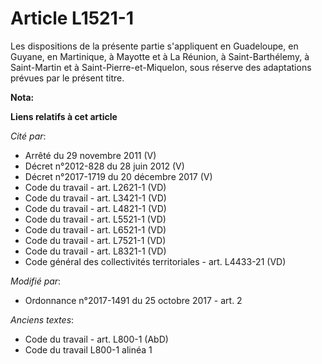 # Article L1521-1

Les dispositions de la présente partie s'appliquent en Guadeloupe, en Guyane, en Martinique, à Mayotte et à La Réunion, à
Saint-Barthélemy, à Saint-Martin et à Saint-Pierre-et-Miquelon, sous réserve des adaptations prévues par le présent titre.

**Nota:**



**Liens relatifs à cet article**

_Cité par_:

  - Arrêté du 29 novembre 2011 (V)
  - Décret n°2012-828 du 28 juin 2012 (V)
  - Décret n°2017-1719 du 20 décembre 2017 (V)
  - Code du travail - art. L2621-1 (VD)
  - Code du travail - art. L3421-1 (VD)
  - Code du travail - art. L4821-1 (VD)
  - Code du travail - art. L5521-1 (VD)
  - Code du travail - art. L6521-1 (VD)
  - Code du travail - art. L7521-1 (VD)
  - Code du travail - art. L8321-1 (VD)
  - Code général des collectivités territoriales - art. L4433-21 (VD)

_Modifié par_:

  - Ordonnance n°2017-1491 du 25 octobre 2017 - art. 2

_Anciens textes_:

  - Code du travail - art. L800-1 (AbD)
  - Code du travail L800-1 alinéa 1
